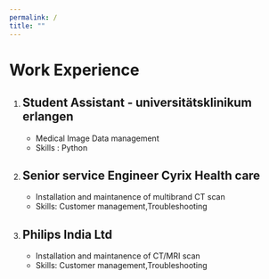 ```yaml
---
permalink: /
title: ""
---
```


<!-- Google tag (gtag.js) -->
<script async src="https://www.googletagmanager.com/gtag/js?id=G-GFSHDN8PYY"></script>
<script>
  window.dataLayer = window.dataLayer || [];
  function gtag(){dataLayer.push(arguments);}
  gtag('js', new Date());

  gtag('config', 'G-GFSHDN8PYY');
</script>


# Work Experience

1. ## Student Assistant - universitätsklinikum erlangen 
    - Medical Image Data management
    - Skills : Python
2. ## Senior service Engineer Cyrix Health care
    - Installation and maintanence of multibrand CT scan
    - Skills: Customer management,Troubleshooting
3. ## Philips India Ltd
    - Installation and maintanence of CT/MRI scan
    - Skills: Customer management,Troubleshooting
    
